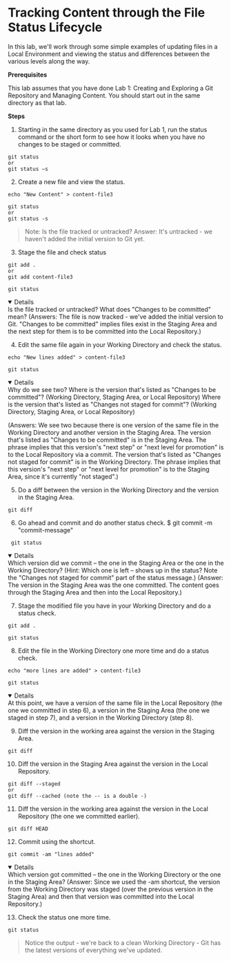 # Tracking Content through the File Status Lifecycle

In this lab, we'll work through some simple examples of updating files in a Local Environment and viewing the status and differences between the various levels along the way.

**Prerequisites**  

This lab assumes that you have done Lab 1: Creating and Exploring a Git Repository and Managing Content.  You should start out in the same directory as that lab.

**Steps**  

1. Starting in the same directory as you used for Lab 1, run the status command or the short form to see how it looks when you have no changes to be staged or committed.
```
git status 
or 
git status –s
```

2. Create a new file and view the status.
```
echo "New Content" > content-file3

git status 
or 
git status -s
```

> Note: Is the file tracked or untracked? Answer: It's untracked - we haven't added the initial version to Git yet.

3. Stage the file and check status
```
git add . 
or 
git add content-file3

git status
```

<details open>
Is the file tracked or untracked?  What does "Changes to be committed" mean?
(Answers: The file is now tracked - we've added the initial version to Git. "Changes to be committed" implies files exist in the Staging Area and the next step for them is to be committed into the Local Repository.)
</details>

4. Edit the same file again in your Working Directory and check the status.
```
echo "New lines added" > content-file3

git status
```

<details open>
Why do we see two?
Where is the version that's listed as "Changes to be committed"? (Working Directory, Staging Area, or Local Repository) Where is the version that's listed as "Changes not staged for commit"? (Working Directory, Staging Area, or Local Repository)

(Answers: We see two because there is one version of the same file in the Working Directory and another version in the Staging Area. The version that's listed as "Changes to be committed" is in the Staging Area. The phrase implies that this version's "next step" or "next level for promotion" is to the Local Repository via a commit. The version that's listed as "Changes not staged for commit" is in the Working Directory.  The phrase implies that this version's "next step" or "next level for promotion" is to the Staging Area, since it's currently "not staged".)
</details>

5. Do a diff between the version in the Working Directory and the version in the Staging Area.
```
git diff
```

6. Go ahead and commit and do another status check. $ git commit -m "commit-message"
```
 git status
```

<details open>
Which version did we commit – the one in the Staging Area or the one in the Working Directory?  
(Hint: Which one is left – shows up in the status?  Note the "Changes not staged for commit" part of the status message.)
(Answer: The version in the Staging Area was the one committed. The content goes through the Staging Area and then into the Local Repository.)
</details>

7. Stage the modified file you have in your Working Directory and do a status check.
```
git add . 

git status
```


8. Edit the file in the Working Directory one more time and do a status check.
```
echo "more lines are added" > content-file3

git status
```

<details open>
At this point, we have a version of the same file in the Local Repository (the one we committed in step 6), a version in the Staging Area (the one we staged in step 7), and a version in the Working Directory (step 8).
</details>

9. Diff the version in the working area against the version in the Staging Area.
```
git diff
```

10. Diff the version in the Staging Area against the version in the Local Repository.
```
git diff --staged 
or 
git diff --cached (note the -- is a double -)
```

11. Diff the version in the working area against the version in the Local Repository (the one we committed earlier).
```
git diff HEAD
```

12. Commit using the shortcut.
```
git commit -am "lines added"
```

<details open>
Which version got committed – the one in the Working Directory or the one in the Staging Area?
(Answer: Since we used the -am shortcut, the version from the Working Directory was staged (over the previous version in the Staging Area) and then that version was committed into the Local Repository.)
</details>

13. Check the status one more time. 
```
git status
```

> Notice the output - we're back to a clean Working Directory - Git has the latest versions of everything we've updated.